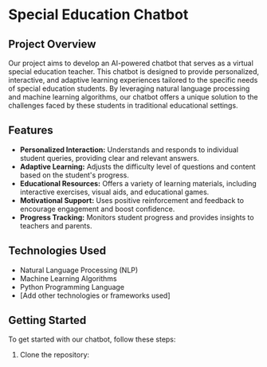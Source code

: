 # Special Education Chatbot

## Project Overview

Our project aims to develop an AI-powered chatbot that serves as a virtual special education teacher. This chatbot is designed to provide personalized, interactive, and adaptive learning experiences tailored to the specific needs of special education students. By leveraging natural language processing and machine learning algorithms, our chatbot offers a unique solution to the challenges faced by these students in traditional educational settings.

## Features

- **Personalized Interaction:** Understands and responds to individual student queries, providing clear and relevant answers.
- **Adaptive Learning:** Adjusts the difficulty level of questions and content based on the student's progress.
- **Educational Resources:** Offers a variety of learning materials, including interactive exercises, visual aids, and educational games.
- **Motivational Support:** Uses positive reinforcement and feedback to encourage engagement and boost confidence.
- **Progress Tracking:** Monitors student progress and provides insights to teachers and parents.

## Technologies Used

- Natural Language Processing (NLP)
- Machine Learning Algorithms
- Python Programming Language
- [Add other technologies or frameworks used]

## Getting Started

To get started with our chatbot, follow these steps:

1. Clone the repository:

